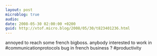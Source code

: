 ```yaml
---
layout: post
microblog: true
audio: 
date: 2008-05-30 02:00:00 +0200
guid: http://xtof.micro.blog/2008/05/30/t823401236.html
---
```

annoyed to reach some french bigboss. anybody interested to work in #communicationprotocols bug in french business ? #productivity
